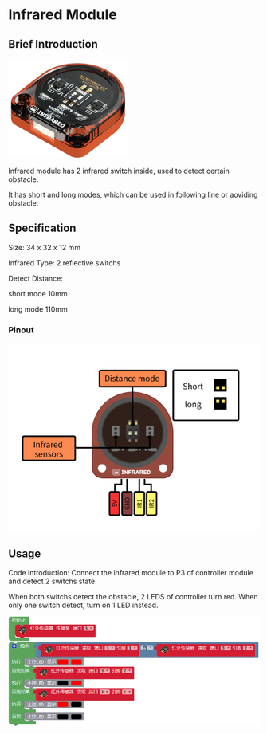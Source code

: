 # Infrared Module

## Brief Introduction

![](./images/render_infrared.png)

Infrared module has 2 infrared switch inside, used to detect certain obstacle.

It has short and long modes, which can be used in following line or aoviding obstacle.

## Specification

Size: 34 x 32 x 12 mm

Infrared Type: 2 reflective switchs

Detect Distance: 

short mode 10mm

long mode 110mm

### Pinout

![](./images/pinout_infrared.png)

## Usage

Code introduction: Connect the infrared module to P3 of controller module and detect 2 switchs state.

When both switchs detect the obstacle, 2 LEDS of controller turn red. When only one switch detect, turn on 1 LED instead.

![](./images/Mixly_example_infrared.png)
